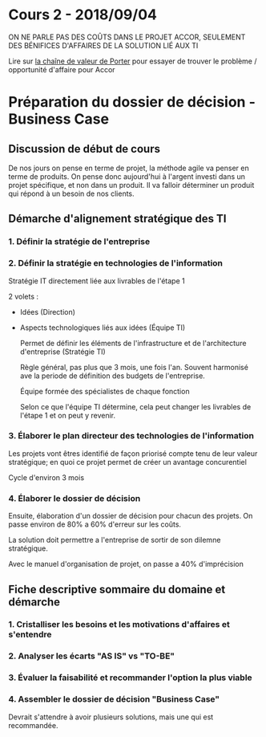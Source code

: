 # Cours 2 - 2018/09/04

ON NE PARLE PAS DES COÛTS DANS LE PROJET ACCOR, SEULEMENT DES BÉNIFICES D'AFFAIRES DE LA SOLUTION LIÉ AUX TI 

Lire sur [la chaîne de valeur de Porter](https://fr.wikipedia.org/wiki/Cha%C3%AEne_de_valeur)
pour essayer de trouver le problème / opportunité d'affaire pour Accor


# Préparation du dossier de décision - Business Case 

## Discussion de début de cours
De nos jours on pense en terme de projet, la méthode agile va penser en terme de produits. On pense donc aujourd'hui à l'argent investi dans un projet spécifique, et non dans un produit. Il va falloir déterminer un produit qui répond à un besoin de nos clients. 

## Démarche d'alignement stratégique des TI

### 1. Définir la stratégie de l'entreprise

### 2. Définir la stratégie en technologies de l'information

Stratégie IT directement liée aux livrables de l'étape 1

2 volets : 

* Idées (Direction)
* Aspects technologiques liés aux idées (Équipe TI)

    Permet de définir les éléments de l'infrastructure et de l'architecture d'entreprise (Stratégie TI)

    Règle général, pas plus que 3 mois, une fois l'an. Souvent harmonisé ave la periode de définition des budgets de l'entreprise. 

    Équipe formée des spécialistes de chaque fonction

    Selon ce que l'équipe TI détermine, cela peut changer les livrables de l'étape 1 et on peut y revenir.  

### 3. Élaborer le plan directeur des technologies de l'information 

Les projets vont êtres identifié de façon priorisé compte tenu de leur valeur stratégique; en quoi ce projet permet de créer un avantage concurentiel  

Cycle d'environ 3 mois

### 4. Élaborer le dossier de décision 

Ensuite, élaboration d'un dossier de décision pour chacun des projets. On passe environ de 80% a 60% d'erreur sur les coûts. 

La solution doit permettre a l'entreprise de sortir de son dilemne stratégique. 

Avec le manuel d'organisation de projet, on passe a 40% d'imprécision 

## Fiche descriptive sommaire du domaine et démarche

### 1. Cristalliser les besoins et les motivations d'affaires et s'entendre

### 2. Analyser les écarts "AS IS" vs "TO-BE"

### 3. Évaluer la faisabilité et recommander l'option la plus viable

### 4. Assembler le dossier de décision "Business Case"

Devrait s'attendre à avoir plusieurs solutions, mais une qui est recommandée. 